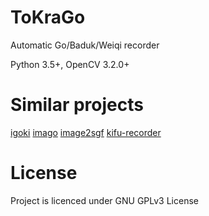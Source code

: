 # ToKraGo
Automatic Go/Baduk/Weiqi recorder

Python 3.5+, OpenCV 3.2.0+


# Similar projects
[igoki](https://github.com/CmdrDats/igoki)
[imago](https://github.com/tomasmcz/imago)
[image2sgf](https://github.com/v01d-cypher/image2sgf)
[kifu-recorder](https://github.com/leonardost/kifu-recorder)




# License
Project is licenced under GNU GPLv3 License

